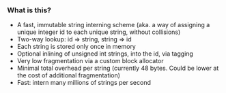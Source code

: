 ### What is this?

- A fast, immutable string interning scheme (aka. a way of assigning a unique integer id to each unique string, without collisions)
- Two-way lookup: id => string, string => id
- Each string is stored only once in memory
- Optional inlining of unsigned int strings, into the id, via tagging
- Very low fragmentation via a custom block allocator
- Minimal total overhead per string (currently 48 bytes. Could be lower at the cost of additional fragmentation)
- Fast: intern many millions of strings per second
